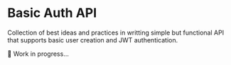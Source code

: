 # Basic Auth API

Collection of best ideas and practices in writting simple but functional API that supports basic user creation and JWT authentication.

🚧 Work in progress...
